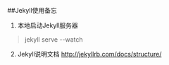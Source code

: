 ##Jekyll使用备忘
1. 本地启动Jekyll服务器
>jekyll serve --watch
2. Jekyll说明文档
<http://jekyllrb.com/docs/structure/>
